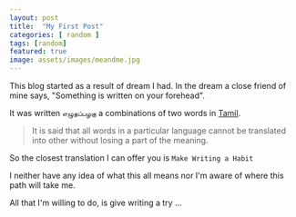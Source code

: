```yaml
---
layout: post
title:  "My First Post"
categories: [ random ]
tags: [random]
featured: true
image: assets/images/meandme.jpg
---
```


This blog started as a result of dream I had. In the dream a close friend of mine says, "Something is written on your forehead".

It was written `எழுதப்பழகு` a combinations of two words in [Tamil](https://en.wikipedia.org/wiki/Tamil_language). 

> It is said that all words in a particular language cannot be translated into other without losing a part of the meaning. 
 
So the closest translation I can offer you is `Make Writing a Habit`

I neither have any idea of what this all means nor I'm aware of where this path will take me.

All that I'm willing to do, is give writing a try ...      

